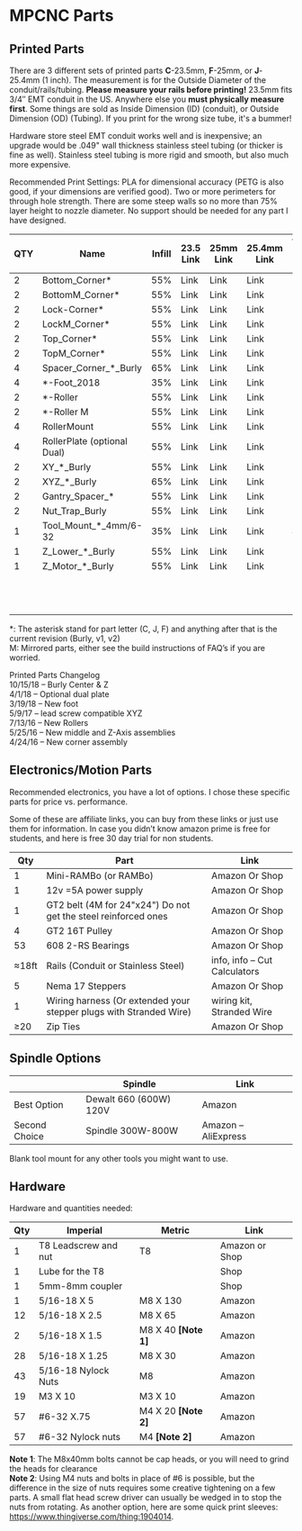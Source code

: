 # MPCNC Parts

## Printed Parts

There are 3 different sets of printed parts **C**-23.5mm, **F**-25mm, or **J**-25.4mm (1 inch). The measurement is for 
the Outside Diameter of the conduit/rails/tubing. **Please measure your rails before printing!** 23.5mm fits 3/4″ EMT 
conduit in the US. Anywhere else you **must physically measure first**.  Some things are sold as Inside Dimension (ID) 
(conduit), or Outside Dimension (OD) (Tubing). If you print for the wrong size tube, it's a bummer!

Hardware store steel EMT conduit works well and is inexpensive; an upgrade would be .049" wall thickness stainless 
steel tubing (or thicker is fine as well). Stainless steel tubing is more rigid and smooth, but also much more expensive.

Recommended Print Settings: PLA for dimensional accuracy (PETG is also good, if your dimensions are verified good).  Two
or more perimeters for through hole strength. There are some steep walls so no more than 75% layer height to nozzle 
diameter.  No support should be needed for any part I have designed.

|QTY|Name|Infill|23.5 Link|25mm Link|25.4mm Link|Time Per Part|Total Time|Grams Per Part|Total grams|
|--|--|--|--|--|--|--|--|--|--|
|2|Bottom_Corner*|55%|Link|Link|Link|2:35|5:10|34.7|69.4|
|2|BottomM_Corner*|55%|Link|Link|Link|2:35|5:10|34.7|69.4|
|2|Lock-Corner*|55%|Link|Link|Link|1:28|2:56|20.8|41.7|
|2|LockM_Corner*|55%|Link|Link|Link|1:28|2:56|20.8|41.7|
|2|Top_Corner*|55%|Link|Link|Link|2:06|4:12|32.9|66.1|
|2|TopM_Corner*|55%|Link|Link|Link|2:06|4:12|32.9|66.1|
|4|Spacer_Corner_*_Burly|65%|Link|Link|Link|:15|1:05|4.17|16.6|
|4|*-Foot_2018|35%|Link|Link|Link|2:20|9:20|31.8|127.1|
|2|*-Roller|55%|Link|Link|Link|5:35|11:10|90|180|
|2|*-Roller M|55%|Link|Link|Link| 5:35| 11:10| 90|180|
|4|RollerMount|55%|Link|Link|Link| 3:30|14|50|200|
|4|RollerPlate (optional Dual)|55%|Link|Link|Link| :10|:40|2|8|
|2|XY_*_Burly|55%|Link|Link|Link| 11|22| 201| 402|
|2|XYZ_*_Burly|65%|Link|Link|Link| 5| 10| 71.5| 143|
|2|Gantry_Spacer_*|55%|Link|Link|Link| :22| :45| 10.3| 10.3|
|2|Nut_Trap_Burly|55%|Link|Link|Link| :27| :55| 16| 32|
|1|Tool_Mount_*_4mm/6-32|35%|Link|Link|Link| 4:45| 4:45| 63.4|63.4|
|1|Z_Lower_*_Burly|55%|Link|Link|Link| 2:15| 2:15| 35| 35|
|1|Z_Motor_*_Burly|55%|Link|Link|Link| 2:15| 2:15| 31| 31|
| |               |   |    |    |    |     |**Total** |  |**Total**|
| |               |   |    |    |    |     |&asymp;115 hrs|  |1.8 kg|

\*: The asterisk stand for part letter (C, J, F) and anything after that is the current revision (Burly, v1, v2)  
M: Mirrored parts, either see the build instructions of FAQ’s if you are worried.

Printed Parts Changelog  
10/15/18 – Burly Center & Z  
4/1/18 – Optional dual plate  
3/19/18 – New foot  
5/9/17 – lead screw compatible XYZ  
7/13/16 – New Rollers  
5/25/16 – New middle and Z-Axis assemblies  
4/24/16 – New corner assembly

## Electronics/Motion Parts

Recommended electronics, you have a lot of options. I chose these specific parts for price vs. performance.

Some of these are affiliate links, you can buy from these links or just use them for information. In case you 
didn’t know amazon prime is free for students, and here is free 30 day trial for non students.

|Qty|Part|Link|
|--|--|--|
|1|Mini-RAMBo (or RAMBo)|Amazon Or Shop|
|1|12v =5A power supply|Amazon Or Shop|
|1|GT2 belt (4M for 24"x24") Do not get the steel reinforced ones|Amazon Or Shop|
|4|GT2 16T Pulley|Amazon Or Shop|
|53|608 2-RS Bearings|Amazon Or Shop|
|&asymp;18ft|Rails (Conduit or Stainless Steel)|info, info – Cut Calculators|
|5|Nema 17 Steppers|Amazon Or Shop|
|1|Wiring harness (Or extended your stepper plugs with Stranded Wire)|wiring kit, Stranded Wire|
|&ge;20|Zip Ties|Amazon Or Shop|

## Spindle Options

| |Spindle|Link|
|-|-------|----|
|Best Option|Dewalt 660 (600W) 120V|Amazon|
|Second Choice|Spindle 300W-800W|Amazon – AliExpress|

Blank tool mount for any other tools you might want to use.

## Hardware
Hardware and quantities needed:

|Qty|Imperial|Metric|Link|
|---|--------|------|----|
|1|T8 Leadscrew and nut|T8|Amazon or Shop|
|1|Lube for the T8| |Shop|
|1|5mm-8mm coupler| |Shop|
|1| 5/16-18 X 5|M8 X 130|Amazon|
|12| 5/16-18 X 2.5|M8 X 65|Amazon|
|2| 5/16-18 X 1.5|M8 X 40 **[Note 1]**| Amazon|
|28| 5/16-18 X 1.25|M8 X 30|Amazon|
|43| 5/16-18 Nylock Nuts|M8|Amazon|
|19|M3 X 10|M3 X 10|Amazon|
|57|#6-32 X.75|M4 X 20 **[Note 2]**|Amazon|
|57|#6-32 Nylock nuts|M4 **[Note 2]**|Amazon|

**Note 1**: The M8x40mm bolts cannot be cap heads, or you will need to grind the heads for clearance  
**Note 2**: Using M4 nuts and bolts in place of #6 is possible, but the difference in the size of nuts requires some 
creative tightening on a few parts. A small flat head screw driver can usually be wedged in to stop the nuts from 
rotating.  As another option, here are some quick print sleeves: https://www.thingiverse.com/thing:1904014.
